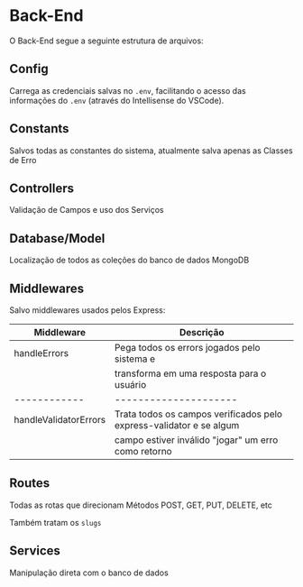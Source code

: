 # Back-End

O Back-End segue a seguinte estrutura de arquivos:

## Config

Carrega as credenciais salvas no `.env`, facilitando o acesso das informações do `.env`
(através do Intellisense do VSCode).

## Constants

Salvos todas as constantes do sistema, atualmente salva apenas as Classes de Erro

## Controllers

Validação de Campos e uso dos Serviços

## Database/Model

Localização de todos as coleções do banco de dados MongoDB

## Middlewares

Salvo middlewares usados pelos Express:

| Middleware            | Descrição                                                           |
| --------------------- | ------------------------------------------------------------------- |
| handleErrors          | Pega todos os errors jogados pelo sistema e                         |
|                       | transforma em uma resposta para o usuário                           |
| ------------          | ---------------------                                               |
| handleValidatorErrors | Trata todos os campos verificados pelo express-validator e se algum |
|                       | campo estiver inválido "jogar" um erro como retorno                 |

## Routes

Todas as rotas que direcionam Métodos POST, GET, PUT, DELETE, etc

Também tratam os `slugs`

## Services

Manipulação direta com o banco de dados
